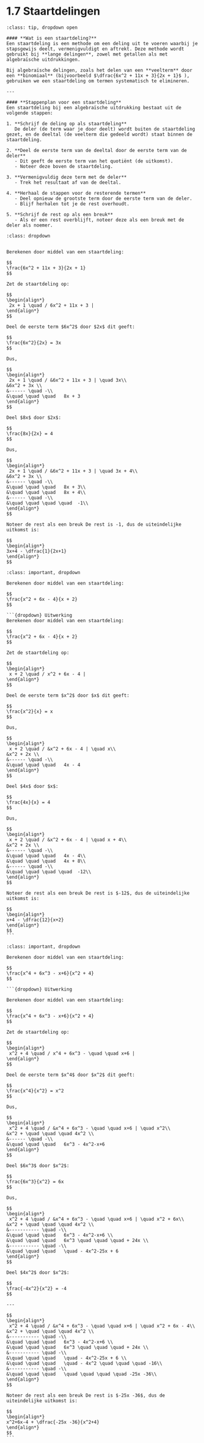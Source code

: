 # 1.7 Staartdelingen

````{admonition} Theorie
:class: tip, dropdown open

#### **Wat is een staartdeling?**
Een staartdeling is een methode om een deling uit te voeren waarbij je stapsgewijs deelt, vermenigvuldigt en aftrekt. Deze methode wordt gebruikt bij **lange delingen**, zowel met getallen als met algebraïsche uitdrukkingen.

Bij algebraïsche delingen, zoals het delen van een **veelterm** door een **binomiaal** (bijvoorbeeld $\dfrac{6x^2 + 11x + 3}{2x + 1}$ ), gebruiken we een staartdeling om termen systematisch te elimineren.

---

#### **Stappenplan voor een staartdeling**
Een staartdeling bij een algebraïsche uitdrukking bestaat uit de volgende stappen:

1. **Schrijf de deling op als staartdeling**  
   De deler (de term waar je door deelt) wordt buiten de staartdeling gezet, en de deeltal (de veelterm die gedeeld wordt) staat binnen de staartdeling.

2. **Deel de eerste term van de deeltal door de eerste term van de deler**  
   - Dit geeft de eerste term van het quotiënt (de uitkomst).
   - Noteer deze boven de staartdeling.

3. **Vermenigvuldig deze term met de deler**  
   - Trek het resultaat af van de deeltal.

4. **Herhaal de stappen voor de resterende termen**  
   - Deel opnieuw de grootste term door de eerste term van de deler.
   - Blijf herhalen tot je de rest overhoudt.

5. **Schrijf de rest op als een breuk**  
   - Als er een rest overblijft, noteer deze als een breuk met de deler als noemer.
````


```{admonition} Voorbeeld 1: Staartdeling met variabelen
:class: dropdown


Berekenen door middel van een staartdeling:

$$
\frac{6x^2 + 11x + 3}{2x + 1}
$$

Zet de staartdeling op:

$$
\begin{align*}
 2x + 1 \quad / 6x^2 + 11x + 3 |
\end{align*}
$$

Deel de eerste term $6x^2$ door $2x$ dit geeft:

$$
\frac{6x^2}{2x} = 3x
$$

Dus,

$$
\begin{align*}
 2x + 1 \quad / &6x^2 + 11x + 3 | \quad 3x\\
&6x^2 + 3x \\
&------ \quad -\\
&\quad \quad \quad   8x + 3
\end{align*}
$$

Deel $8x$ door $2x$:

$$
\frac{8x}{2x} = 4
$$

Dus,

$$
\begin{align*}
 2x + 1 \quad / &6x^2 + 11x + 3 | \quad 3x + 4\\
&6x^2 + 3x \\
&------ \quad -\\
&\quad \quad \quad   8x + 3\\
&\quad \quad \quad   8x + 4\\
&------ \quad -\\
&\quad \quad \quad \quad  -1\\
\end{align*}
$$

Noteer de rest als een breuk De rest is -1, dus de uiteindelijke uitkomst is:

$$
\begin{align*}
3x+4 - \dfrac{1}{2x+1}
\end{align*}
$$
```

````{admonition} Oefening 1
:class: important, dropdown

Berekenen door middel van een staartdeling:

$$
\frac{x^2 + 6x - 4}{x + 2}
$$

```{dropdown} Uitwerking
Berekenen door middel van een staartdeling:

$$
\frac{x^2 + 6x - 4}{x + 2}
$$

Zet de staartdeling op:

$$
\begin{align*}
 x + 2 \quad / x^2 + 6x - 4 |
\end{align*}
$$

Deel de eerste term $x^2$ door $x$ dit geeft:

$$
\frac{x^2}{x} = x
$$

Dus,

$$
\begin{align*}
 x + 2 \quad / &x^2 + 6x - 4 | \quad x\\
&x^2 + 2x \\
&------ \quad -\\
&\quad \quad \quad   4x - 4
\end{align*}
$$

Deel $4x$ door $x$:

$$
\frac{4x}{x} = 4
$$

Dus,

$$
\begin{align*}
 x + 2 \quad / &x^2 + 6x - 4 | \quad x + 4\\
&x^2 + 2x \\
&------ \quad -\\
&\quad \quad \quad   4x - 4\\
&\quad \quad \quad   4x + 8\\
&------ \quad -\\
&\quad \quad \quad \quad  -12\\
\end{align*}
$$

Noteer de rest als een breuk De rest is $-12$, dus de uiteindelijke uitkomst is:

$$
\begin{align*}
x+4 - \dfrac{12}{x+2}
\end{align*}
$$
```
````

````{admonition} Oefening 2
:class: important, dropdown

Berekenen door middel van een staartdeling:

$$
\frac{x^4 + 6x^3 - x+6}{x^2 + 4}
$$

```{dropdown} Uitwerking

Berekenen door middel van een staartdeling:

$$
\frac{x^4 + 6x^3 - x+6}{x^2 + 4}
$$

Zet de staartdeling op:

$$
\begin{align*}
 x^2 + 4 \quad / x^4 + 6x^3 - \quad \quad x+6 |
\end{align*}
$$

Deel de eerste term $x^4$ door $x^2$ dit geeft:

$$
\frac{x^4}{x^2} = x^2
$$

Dus,

$$
\begin{align*}
 x^2 + 4 \quad / &x^4 + 6x^3 - \quad \quad x+6 | \quad x^2\\
&x^2 + \quad \quad \quad 4x^2 \\
&------ \quad -\\
&\quad \quad \quad   6x^3 - 4x^2-x+6
\end{align*}
$$

Deel $6x^3$ door $x^2$:

$$
\frac{6x^3}{x^2} = 6x
$$

Dus,

$$
\begin{align*}
 x^2 + 4 \quad / &x^4 + 6x^3 - \quad \quad x+6 | \quad x^2 + 6x\\
&x^2 + \quad \quad \quad 4x^2 \\
&----------- \quad -\\
&\quad \quad \quad   6x^3 - 4x^2-x+6 \\
&\quad \quad \quad   6x^3 \quad \quad \quad + 24x \\
&----------- \quad -\\
&\quad \quad \quad   \quad - 4x^2-25x + 6
\end{align*}
$$

Deel $4x^2$ door $x^2$:

$$
\frac{-4x^2}{x^2} = -4
$$

---

$$
\begin{align*}
 x^2 + 4 \quad / &x^4 + 6x^3 - \quad \quad x+6 | \quad x^2 + 6x - 4\\
&x^2 + \quad \quad \quad 4x^2 \\
&----------- \quad -\\
&\quad \quad \quad   6x^3 - 4x^2-x+6 \\
&\quad \quad \quad   6x^3 \quad \quad \quad + 24x \\
&----------- \quad -\\
&\quad \quad \quad   \quad - 4x^2-25x + 6 \\
&\quad \quad \quad   \quad - 4x^2 \quad \quad \quad -16\\
&----------- \quad -\\
&\quad \quad \quad   \quad \quad \quad \quad -25x -36\\
\end{align*}
$$

Noteer de rest als een breuk De rest is $-25x -36$, dus de uiteindelijke uitkomst is:

$$
\begin{align*}
x^2+6x-4 + \dfrac{-25x -36}{x^2+4}
\end{align*}
$$
```
````
